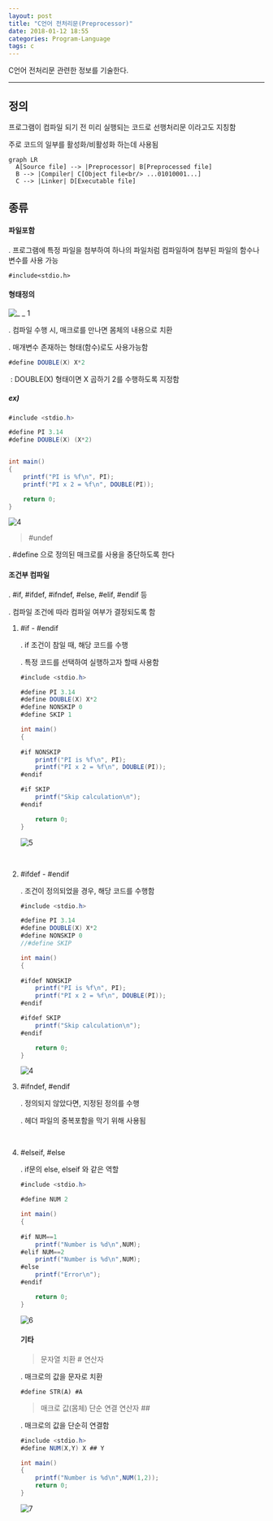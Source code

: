 ```yaml
---
layout: post
title: "C언어 전처리문(Preprocessor)"
date: 2018-01-12 18:55
categories: Program-Language
tags: c
---
```


C언어 전처리문 관련한 정보를 기술한다.

------

## 정의

프로그램이 컴파일 되기 전 미리 실행되는 코드로 선행처리문 이라고도 지칭함

주로 코드의 일부를 활성화/비활성화 하는데 사용됨

```mermaid
graph LR
  A[Source file] --> |Preprocessor| B[Preprocessed file]
  B --> |Compiler| C[Object file<br/> ...01010001...]
  C --> |Linker| D[Executable file]
```

## 종류

#### 파일포함

 . 프로그램에 특정 파일을 첨부하여 하나의 파일처럼 컴파일하며 첨부된 파일의 함수나 변수를 사용 가능

  `#include<stdio.h>`



#### 형태정의

 ![_ _ 1](https://user-images.githubusercontent.com/29933947/34866163-e7f0f24e-f7be-11e7-94b9-912a50719a48.png)

 . 컴파일 수행 시, 매크로를 만나면 몸체의 내용으로 치환

 . 매개변수 존재하는 형태(함수)로도 사용가능함

```java
#define DOUBLE(X) X*2
```

​    : DOUBLE(X) 형태이면 X 곱하기 2를 수행하도록 지정함

##### ex)    

```java
#include <stdio.h>

#define PI 3.14
#define DOUBLE(X) (X*2)


int main()
{
    printf("PI is %f\n", PI);
    printf("PI x 2 = %f\n", DOUBLE(PI));

    return 0;
}
```

 ![4](https://user-images.githubusercontent.com/29933947/34866479-04082406-f7c0-11e7-8c61-315cfad259a1.png)

> \#undef

   . #define 으로 정의된 매크로를 사용을 중단하도록 한다



#### 조건부 컴파일

 . #if, #ifdef, #ifndef, #else, #elif, #endif 등

 . 컴파일 조건에 따라 컴파일 여부가 결정되도록 함

1. \#if - #endif

   . if 조건이 참일 때, 해당 코드를 수행

   . 특정 코드를 선택하여 실행하고자 할때 사용함

   ```java
   #include <stdio.h>

   #define PI 3.14
   #define DOUBLE(X) X*2
   #define NONSKIP 0
   #define SKIP 1

   int main()
   {
       
   #if NONSKIP
       printf("PI is %f\n", PI);
       printf("PI x 2 = %f\n", DOUBLE(PI));
   #endif

   #if SKIP
       printf("Skip calculation\n");
   #endif

       return 0;
   }
   ```

   ![5](https://user-images.githubusercontent.com/29933947/34867510-b86027f2-f7c3-11e7-8ffe-29219f055e03.png)

   ​

2. \#ifdef - #endif

   . 조건이 정의되었을 경우, 해당 코드를 수행함

   ```java
   #include <stdio.h>

   #define PI 3.14
   #define DOUBLE(X) X*2
   #define NONSKIP 0
   //#define SKIP 

   int main()
   {
       
   #ifdef NONSKIP
       printf("PI is %f\n", PI);
       printf("PI x 2 = %f\n", DOUBLE(PI));
   #endif

   #ifdef SKIP
       printf("Skip calculation\n");
   #endif

       return 0;
   }
   ```

   ![4](https://user-images.githubusercontent.com/29933947/34866479-04082406-f7c0-11e7-8c61-315cfad259a1.png)

3. \#ifndef, #endif

   . 정의되지 않았다면, 지정된 정의를 수행

   . 헤더 파일의 중복포함을 막기 위해 사용됨

   ​

4. \#elseif, #else

   . if문의 else, elseif 와 같은 역할

   ```java
   #include <stdio.h>

   #define NUM 2

   int main()
   {
       
   #if NUM==1
       printf("Number is %d\n",NUM);
   #elif NUM==2
       printf("Number is %d\n",NUM);
   #else
       printf("Error\n");
   #endif

       return 0;
   }
   ```

   ![6](https://user-images.githubusercontent.com/29933947/34867878-24b13a9e-f7c5-11e7-985b-335beaa71d4b.png)

   #### 기타

   > 문자열 치환 \# 연산자

   . 매크로의 값을 문자로 치환

   ```
   #define STR(A) #A
   ```

   > 매크로 값(몸체) 단순 연결 연산자 \##
   >

   . 매크로의 값을 단순히 연결함

   ```java
   #include <stdio.h>
   #define NUM(X,Y) X ## Y

   int main()
   {
       printf("Number is %d\n",NUM(1,2));
       return 0;
   }
   ```

   ![7](https://user-images.githubusercontent.com/29933947/34869149-5aa31b14-f7c9-11e7-9477-568f16b29093.png)


